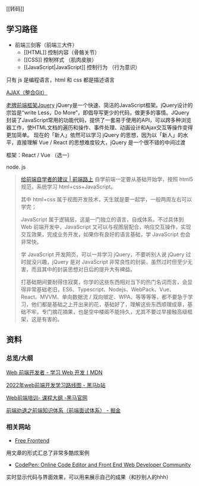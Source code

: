 ---
---

[[转码]]

## 学习路径

- 前端三剑客（前端三大件）
	- [[HTML]] 控制内容（骨骼关节）
	- [[CSS]] 控制样式 （肌肉皮肤）
	- [[JavaScript|JavaScript]] 控制行为 （行为意识）

只有 js 是编程语言，html 和 css 都是描述语言

[AJAX（整合Git）](https://www.bilibili.com/video/BV1zs411h74a?vd_source=edb3b9d2edcf09617c0c07c0499efd40)

[老牌前端框架Jquery](https://www.bilibili.com/video/BV1ey4y1k73p?spm_id_from=333.999.0.0&vd_source=edb3b9d2edcf09617c0c07c0499efd40)
	jQuery是一个快速、简洁的JavaScript框架。jQuery设计的宗旨是“write Less，Do More”，即倡导写更少的代码，做更多的事情。JQuery封装了JavaScript常用的功能代码，提供了一套易于使用的API，可以跨多种浏览器工作，使HTML文档的遍历和操作、事件处理、动画设计和Ajax交互等操作变得更加简单。 现在的「新人」依然可以学习 jQuery 的思想，因为以「新人」的水平，直接理解 Vue / React 的思想难度较大，jQuery 是一个很不错的中间过渡

框架：React / Vue （选一）

node. js 

> [给前端自学者的建议 | 前端路上](http://refined-x.com/2019/02/27/%E7%BB%99%E5%89%8D%E7%AB%AF%E8%87%AA%E5%AD%A6%E8%80%85%E7%9A%84%E5%BB%BA%E8%AE%AE/)
> 自学前端一定要从基础开始学，按照 html5 规范，系统学习 html+css+JavaScript。
> 
> 其中 html+css 属于视图开发技术，天生就是要一起学，一般两周左右可以学完；
> 
> JavaScript 属于逻辑层，这是一门独立的语言，自成体系。不过具体到 Web 前端开发中，JavaScript 又可以与视图层配合，响应交互操作，实现交互效果，完成业务开发，如果你有良好的语言基础，学 JavaScript 也会非常快。
> 
> 学 JavaScript 开发网页，可以一并学习 jQuery，不要听别人说 jQuery 过时就没兴趣，jQuery 是对 JavaScript 非常良性的封装，虽然过时但至少无害，而且其中的封装思想对日后的提升大有裨益。
> 
> 打基础期间要耐得住寂寞，你学的这些东西相对当下的热门名词而言，会显得非常基础老旧，ES6、Typescript、Nodejs、WebPack、Vue、React、MVVM、单向数据流 / 双向绑定、WPA、等等等等，都不要急于学习，他们都是基础之上开出来的花，基础好了，理解这些东西顺理成章，基础不牢，专门摘花摘果，也是空中楼阁不能持久，尤其不要过早接触高级框架，这是有害的。



## 资料

### 总览/大纲

[Web 前端开发者 - 学习 Web 开发丨MDN](https://developer.mozilla.org/zh-CN/docs/Learn/Front-end_web_developer)

[2022年web前端开发学习路线图 - 黑马b站](https://www.bilibili.com/read/cv10431130)

[Web前端培训- 课程大纲 -黑马官网](http://web.itheima.com/?webzly#navkcdg)

[前端劝退之前端知识体系（前端面试体系） - 掘金](https://juejin.cn/post/6994657097220620319)


### 相关网站

- [Free Frontend](https://freefrontend.com/)

用文章的形式汇总了非常多酷炫案例

- [CodePen: Online Code Editor and Front End Web Developer Community](https://codepen.io/) 

实时显示代码与界面效果，可以用来展示自己的成果（和抄别人的hhh）